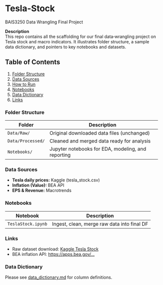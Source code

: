 # Tesla-Stock
BAIS3250 Data Wrangling Final Project

**Description**  
This repo contains all the scaffolding for our final data‐wrangling project on Tesla stock and macro indicators. It illustrates folder structure, a sample data dictionary, and pointers to key notebooks and datasets.

## Table of Contents  
1. [Folder Structure](#folder-structure)  
2. [Data Sources](#data-sources)  
3. [How to Run](#how-to-run)  
4. [Notebooks](#notebooks)  
5. [Data Dictionary](#data-dictionary)  
6. [Links](#links)

### Folder Structure  
| Folder              | Description                                                        |
|---------------------|--------------------------------------------------------------------|
| `Data/Raw/`         | Original downloaded data files (unchanged)                         |
| `Data/Processed/`   | Cleaned and merged data ready for analysis                         |
| `Notebooks/`        | Jupyter notebooks for EDA, modeling, and reporting                 |


### Data Sources  
- **Tesla daily prices:** Kaggle (tesla_stock.csv)  
- **Inflation (Value):** BEA API  
- **EPS & Revenue:** Macrotrends  



### Notebooks  
| Notebook                       | Description                                   |
|--------------------------------|-----------------------------------------------|
| `TeslaStock.ipynb`             | Ingest, clean, merge raw data into final DF   |


### Links  
- Raw dataset download: [Kaggle Tesla Stock](https://www.kaggle.com/…/tesla-stock-data)  
- BEA inflation API: https://apps.bea.gov/…  

### Data Dictionary  
Please see [data_dictionary.md](data_dictionary.md) for column definitions.
